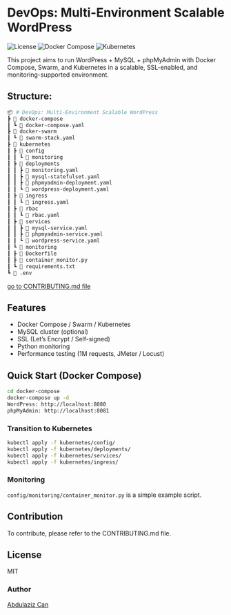 # DevOps: Multi-Environment Scalable WordPress

![License](https://img.shields.io/badge/license-MIT-blue.svg)
![Docker Compose](https://img.shields.io/badge/docker-compose-blue.svg)
![Kubernetes](https://img.shields.io/badge/kubernetes-deployment-brightgreen.svg)

This project aims to run WordPress + MySQL + phpMyAdmin with Docker Compose, Swarm, and Kubernetes in a scalable, SSL-enabled, and monitoring-supported environment.

## Structure:
```bash
📦 # DevOps: Multi-Environment Scalable WordPress
┣ 📂 docker-compose  
┃ ┗ 📜 docker-compose.yaml  
┣ 📂 docker-swarm  
┃ ┗ 📜 swarm-stack.yaml  
┣ 📂 kubernetes  
┃ ┣ 📂 config  
┃ ┃ ┗ 📜 monitoring  
┃ ┣ 📂 deployments  
┃ ┃ ┣ 📜 monitoring.yaml  
┃ ┃ ┣ 📜 mysql-statefulset.yaml  
┃ ┃ ┣ 📜 phpmyadmin-deployment.yaml  
┃ ┃ ┗ 📜 wordpress-deployment.yaml  
┃ ┣ 📂 ingress  
┃ ┃ ┗ 📜 ingress.yaml  
┃ ┣ 📂 rbac  
┃ ┃ ┗ 📜 rbac.yaml  
┃ ┣ 📂 services  
┃ ┃ ┣ 📜 mysql-service.yaml  
┃ ┃ ┣ 📜 phpmyadmin-service.yaml  
┃ ┃ ┗ 📜 wordpress-service.yaml  
┃ ┗ 📂 monitoring  
┃ ┣ 📜 Dockerfile  
┃ ┣ 📜 container_monitor.py  
┃ ┗ 📜 requirements.txt  
┗ 📜 .env
```
[go to CONTRIBUTING.md file](https://github.com/abdulazizcan/DevOps-Scalable-WordPress-Project/blob/main/CONTRIBUTING.md)

## Features

- Docker Compose / Swarm / Kubernetes
- MySQL cluster (optional)
- SSL (Let’s Encrypt / Self-signed)
- Python monitoring
- Performance testing (1M requests, JMeter / Locust)

## Quick Start (Docker Compose)

```bash
cd docker-compose
docker-compose up -d
WordPress: http://localhost:8080
phpMyAdmin: http://localhost:8081
```

### Transition to Kubernetes

```bash
kubectl apply -f kubernetes/config/
kubectl apply -f kubernetes/deployments/
kubectl apply -f kubernetes/services/
kubectl apply -f kubernetes/ingress/
```

### Monitoring

`config/monitoring/container_monitor.py` is a simple example script.

## Contribution

To contribute, please refer to the CONTRIBUTING.md file.

## License

MIT

### Author

[Abdulaziz Can](mailto:abdulazizcaan@gmail.com)
